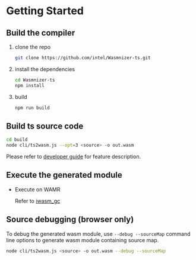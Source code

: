 # Getting Started

## Build the compiler
1. clone the repo
    ``` bash
    git clone https://github.com/intel/Wasmnizer-ts.git
    ```

2. install the dependencies
    ``` bash
    cd Wasmnizer-ts
    npm install
    ```

3. build

    ``` bash
    npm run build
    ```

## Build ts source code

``` bash
cd build
node cli/ts2wasm.js --opt=3 <source> -o out.wasm
```

Please refer to [developer guide](./developer-guide/index.md) for feature description.

## Execute the generated module

- Execute on WAMR

    Refer to [iwasm_gc](./runtime-library/README.md)

## Source debugging (browser only)

To debug the generated wasm module, use `--debug --sourceMap` command line options to generate wasm module containing source map.

```bash
node cli/ts2wasm.js <source> -o out.wasm --debug --sourceMap
```
